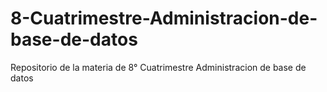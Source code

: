 # 8-Cuatrimestre-Administracion-de-base-de-datos
Repositorio de la materia de 8° Cuatrimestre Administracion de base de datos
